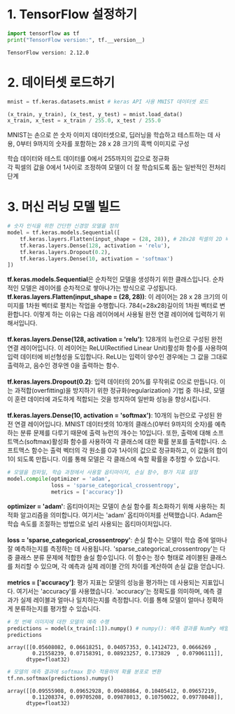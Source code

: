 # 1. TensorFlow 설정하기


```python
import tensorflow as tf
print("TensorFlow version:", tf.__version__)
```

    TensorFlow version: 2.12.0
    

# 2. 데이터셋 로드하기


```python
mnist = tf.keras.datasets.mnist # keras API 사용 MNIST 데이터셋 로드

(x_train, y_train), (x_test, y_test) = mnist.load_data()
x_train, x_test = x_train / 255.0, x_test / 255.0
```

MNIST는 손으로 쓴 숫자 이미지 데이터셋으로, 딥러닝을 학습하고 테스트하는 데 사용, 0부터 9까지의 숫자를 포함하는 28 x 28 크기의 흑백 이미지로 구성 <br/>

학습 데이터와 테스트 데이터를 0에서 255까지의 값으로 정규화 <br/>
각 픽셀의 값을 0에서 1사이로 조정하여 모델이 더 잘 학습되도록 돕는 일반적인 전처리 단계

# 3. 머신 러닝 모델 빌드


```python
# 숫자 인식을 위한 간단한 신경망 모델을 정의
model = tf.keras.models.Sequential([
    tf.keras.layers.Flatten(input_shape = (28, 28)), # 28x28 픽셀의 2D 배열에서 1D배열로 변환
    tf.keras.layers.Dense(128, activation = 'relu'),
    tf.keras.layers.Dropout(0.2),
    tf.keras.layers.Dense(10, activation = 'softmax')
])
```

**tf.keras.models.Sequential**은 순차적인 모델을 생성하기 위한 클래스입니다. 순차적인 모델은 레이어를 순차적으로 쌓아나가는 방식으로 구성됩니다. <br/>
**tf.keras.layers.Flatten(input_shape = (28, 28))**: 이 레이어는 28 x 28 크기의 이미지를 1차원 벡터로 펼치는 작업을 수행합니다. 784(=28x28)길이의 1차원 벡터로 변환합니다. 이렇게 하는 이유는 다음 레이어에서 사용될 완전 연결 레이어에 입력하기 위해서입니다. <br/>
<br/>
**tf.keras.layers.Dense(128, activation = 'relu')**: 128개의 뉴런으로 구성된 완전 연결 레이어입니다. 이 레이어는 ReLU(Rectified Linear Unit)활성화 함수를 사용하여 입력 데이터에 비선형성을 도입합니다. ReLU는 입력이 양수인 경우에는 그 값을 그대로 출력하고, 음수인 경우엔 0을 출력하는 함수. <br/>
<br/>
**tf.keras.layers.Dropout(0.2)**: 입력 데이터의 20%를 무작위로 0으로 만듭니다. 이는 과적합(overfitting)을 방지하기 위한 정규화(regularization) 기법 중 하나로, 모델이 훈련 데이터에 과도하게 적합되는 것을 방지하여 일반화 성능을 향상시킵니다. <br/>
<br/>
**tf.keras.layers.Dense(10, activation = 'softmax')**: 10개의 뉴런으로 구성된 완전 연결 레이어입니다. MNIST 데이터셋의 10개의 클래스(0부터 9까지의 숫자)를 예측하는 분류 문제를 다루기 때문에 출력 뉴런의 개수는 10입니다. 또한, 출력에 대해 소프트맥스(softmax)활성화 함수를 사용하여 각 클래스에 대한 확률 분포를 출력합니다. 소프트맥스 함수는 출력 벡터의 각 원소를 0과 1사이의 값으로 정규화하고, 이 값들의 합이 1이 되도록 만듭니다. 이를 통해 모델은 각 클래스에 속할 확률을 추정할 수 있습니다.


```python
# 모델을 컴파일, 학습 과정에서 사용할 옵티마이저, 손실 함수, 평가 지표 설정
model.compile(optimizer = 'adam',
              loss = 'sparse_categorical_crossentropy',
              metrics = ['accuracy'])
```

**optimizer = 'adam'**: 옵티마이저는 모델이 손실 함수를 최소화하기 위해 사용하는 최적화 알고리즘을 의미합니다. 여기서는 'adam' 옵티마이저를 선택했습니다. Adam은 학습 속도를 조절하는 방법으로 널리 사용되는 옵티마이저입니다. <br/>
<br/>
**loss = 'sparse_categorical_crossentropy'**: 손실 함수는 모델이 학습 중에 얼마나 잘 예측하는지를 측정하는 데 사용됩니다. 'sparse_categorical_crossentropy'는 다중 클래스 분류 문제에 적합한 솔실 함수입니다. 이 함수는 정수 형태로 레이블된 클래스를 처리할 수 있으며, 각 예측과 실제 레이블 간의 차이를 계산하여 손실 값을 얻습니다. <br/>
<br/>
**metrics = ['accuracy']**: 평가 지표는 모델의 성능을 평가하는 데 사용되는 지표입니다. 여기서는 'accuracy'를 사용했습니다. 'accuracy'는 정확도를 의미하며, 예측 결과가 실제 레이블과 얼마나 일치하는지를 측정합니다. 이를 통해 모델이 얼마나 정확하게 분류하는지를 평가할 수 있습니다.


```python
# 첫 번째 이미지에 대한 모델의 예측 수행
predictions = model(x_train[:1]).numpy() # numpy(): 예측 결과를 NumPy 배열로 변환
predictions
```




    array([[0.05608082, 0.06618251, 0.04057353, 0.14124723, 0.0666269 ,
            0.21558239, 0.07158391, 0.08923257, 0.173829  , 0.07906111]],
          dtype=float32)




```python
# 모델의 예측 결과에 softmax 함수 적용하여 확률 분포로 변환
tf.nn.softmax(predictions).numpy()
```




    array([[0.09555908, 0.09652928, 0.09408864, 0.10405412, 0.09657219,
            0.11208374, 0.09705208, 0.09878013, 0.10750022, 0.09778048]],
          dtype=float32)




```python

```
